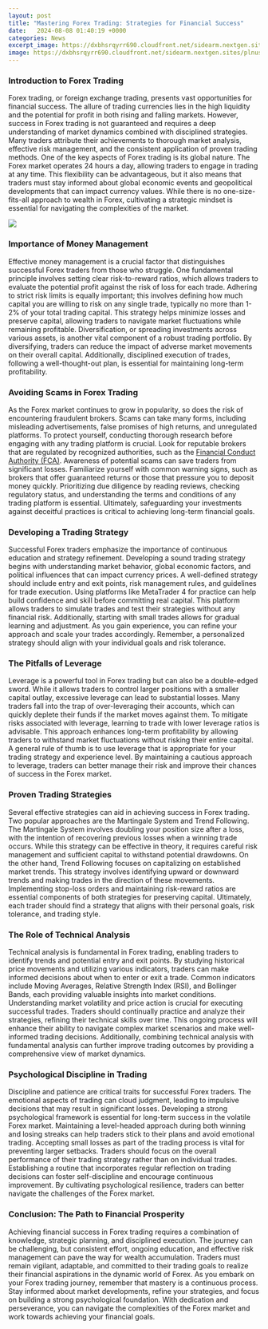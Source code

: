 ```yaml
---
layout: post
title: "Mastering Forex Trading: Strategies for Financial Success"
date:   2024-08-08 01:40:19 +0000
categories: News
excerpt_image: https://dxbhsrqyrr690.cloudfront.net/sidearm.nextgen.sites/plnusealions.com/images/responsive_2023/default_image.png
image: https://dxbhsrqyrr690.cloudfront.net/sidearm.nextgen.sites/plnusealions.com/images/responsive_2023/default_image.png
---
```


### Introduction to Forex Trading
Forex trading, or foreign exchange trading, presents vast opportunities for financial success. The allure of trading currencies lies in the high liquidity and the potential for profit in both rising and falling markets. However, success in Forex trading is not guaranteed and requires a deep understanding of market dynamics combined with disciplined strategies. Many traders attribute their achievements to thorough market analysis, effective risk management, and the consistent application of proven trading methods.
One of the key aspects of Forex trading is its global nature. The Forex market operates 24 hours a day, allowing traders to engage in trading at any time. This flexibility can be advantageous, but it also means that traders must stay informed about global economic events and geopolitical developments that can impact currency values. While there is no one-size-fits-all approach to wealth in Forex, cultivating a strategic mindset is essential for navigating the complexities of the market.

![](https://dxbhsrqyrr690.cloudfront.net/sidearm.nextgen.sites/plnusealions.com/images/responsive_2023/default_image.png)
### Importance of Money Management
Effective money management is a crucial factor that distinguishes successful Forex traders from those who struggle. One fundamental principle involves setting clear risk-to-reward ratios, which allows traders to evaluate the potential profit against the risk of loss for each trade. Adhering to strict risk limits is equally important; this involves defining how much capital you are willing to risk on any single trade, typically no more than 1-2% of your total trading capital.
This strategy helps minimize losses and preserve capital, allowing traders to navigate market fluctuations while remaining profitable. Diversification, or spreading investments across various assets, is another vital component of a robust trading portfolio. By diversifying, traders can reduce the impact of adverse market movements on their overall capital. Additionally, disciplined execution of trades, following a well-thought-out plan, is essential for maintaining long-term profitability.
### Avoiding Scams in Forex Trading
As the Forex market continues to grow in popularity, so does the risk of encountering fraudulent brokers. Scams can take many forms, including misleading advertisements, false promises of high returns, and unregulated platforms. To protect yourself, conducting thorough research before engaging with any trading platform is crucial. Look for reputable brokers that are regulated by recognized authorities, such as the [Financial Conduct Authority (FCA)](https://us.edu.vn/en/Financial_Conduct_Authority).
Awareness of potential scams can save traders from significant losses. Familiarize yourself with common warning signs, such as brokers that offer guaranteed returns or those that pressure you to deposit money quickly. Prioritizing due diligence by reading reviews, checking regulatory status, and understanding the terms and conditions of any trading platform is essential. Ultimately, safeguarding your investments against deceitful practices is critical to achieving long-term financial goals.
### Developing a Trading Strategy
Successful Forex traders emphasize the importance of continuous education and strategy refinement. Developing a sound trading strategy begins with understanding market behavior, global economic factors, and political influences that can impact currency prices. A well-defined strategy should include entry and exit points, risk management rules, and guidelines for trade execution.
Using platforms like MetaTrader 4 for practice can help build confidence and skill before committing real capital. This platform allows traders to simulate trades and test their strategies without any financial risk. Additionally, starting with small trades allows for gradual learning and adjustment. As you gain experience, you can refine your approach and scale your trades accordingly. Remember, a personalized strategy should align with your individual goals and risk tolerance.
### The Pitfalls of Leverage
Leverage is a powerful tool in Forex trading but can also be a double-edged sword. While it allows traders to control larger positions with a smaller capital outlay, excessive leverage can lead to substantial losses. Many traders fall into the trap of over-leveraging their accounts, which can quickly deplete their funds if the market moves against them.
To mitigate risks associated with leverage, learning to trade with lower leverage ratios is advisable. This approach enhances long-term profitability by allowing traders to withstand market fluctuations without risking their entire capital. A general rule of thumb is to use leverage that is appropriate for your trading strategy and experience level. By maintaining a cautious approach to leverage, traders can better manage their risk and improve their chances of success in the Forex market.
### Proven Trading Strategies
Several effective strategies can aid in achieving success in Forex trading. Two popular approaches are the Martingale System and Trend Following. The Martingale System involves doubling your position size after a loss, with the intention of recovering previous losses when a winning trade occurs. While this strategy can be effective in theory, it requires careful risk management and sufficient capital to withstand potential drawdowns.
On the other hand, Trend Following focuses on capitalizing on established market trends. This strategy involves identifying upward or downward trends and making trades in the direction of these movements. Implementing stop-loss orders and maintaining risk-reward ratios are essential components of both strategies for preserving capital. Ultimately, each trader should find a strategy that aligns with their personal goals, risk tolerance, and trading style.
### The Role of Technical Analysis
Technical analysis is fundamental in Forex trading, enabling traders to identify trends and potential entry and exit points. By studying historical price movements and utilizing various indicators, traders can make informed decisions about when to enter or exit a trade. Common indicators include Moving Averages, Relative Strength Index (RSI), and Bollinger Bands, each providing valuable insights into market conditions.
Understanding market volatility and price action is crucial for executing successful trades. Traders should continually practice and analyze their strategies, refining their technical skills over time. This ongoing process will enhance their ability to navigate complex market scenarios and make well-informed trading decisions. Additionally, combining technical analysis with fundamental analysis can further improve trading outcomes by providing a comprehensive view of market dynamics.
### Psychological Discipline in Trading
Discipline and patience are critical traits for successful Forex traders. The emotional aspects of trading can cloud judgment, leading to impulsive decisions that may result in significant losses. Developing a strong psychological framework is essential for long-term success in the volatile Forex market. Maintaining a level-headed approach during both winning and losing streaks can help traders stick to their plans and avoid emotional trading.
Accepting small losses as part of the trading process is vital for preventing larger setbacks. Traders should focus on the overall performance of their trading strategy rather than on individual trades. Establishing a routine that incorporates regular reflection on trading decisions can foster self-discipline and encourage continuous improvement. By cultivating psychological resilience, traders can better navigate the challenges of the Forex market.
### Conclusion: The Path to Financial Prosperity
Achieving financial success in Forex trading requires a combination of knowledge, strategic planning, and disciplined execution. The journey can be challenging, but consistent effort, ongoing education, and effective risk management can pave the way for wealth accumulation. Traders must remain vigilant, adaptable, and committed to their trading goals to realize their financial aspirations in the dynamic world of Forex.
As you embark on your Forex trading journey, remember that mastery is a continuous process. Stay informed about market developments, refine your strategies, and focus on building a strong psychological foundation. With dedication and perseverance, you can navigate the complexities of the Forex market and work towards achieving your financial goals.